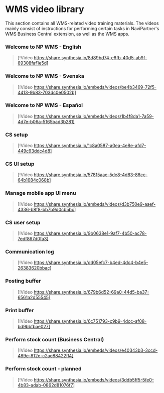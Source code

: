# WMS video library

This section contains all WMS-related video training materials. The videos mainly consist of instructions for performing certain tasks in NaviPartner's WMS Business Central extension, as well as the WMS apps. 

### Welcome to NP WMS - English

> [!Video https://share.synthesia.io/8d89bd74-e6fb-40d5-ab9f-89308faf1e5d]

### Welcome to NP WMS - Svenska

> [!Video https://share.synthesia.io/embeds/videos/be4b3469-72f5-4413-9b83-703dc0e0502b]

### Welcome to NP WMS - Español

> [!Video https://share.synthesia.io/embeds/videos/1b4f8da1-7a59-4d7e-b06a-5165bad3b281]

### CS setup

> [!Video https://share.synthesia.io/1c8a0587-a0ea-4e8e-afd7-449c93ddc4d8]

### CS UI setup

> [!Video https://share.synthesia.io/57815aae-5de8-4d83-86cc-64b1684c068b]

### Manage mobile app UI menu

> [!Video https://share.synthesia.io/embeds/videos/d3b750e9-aaef-4336-b8f8-bb7b9d0cb5bc]

### CS user setup

> [!Video https://share.synthesia.io/9b0638e1-9af7-4b50-ac78-7edf867d0fa3]

### Communication log

> [!Video https://share.synthesia.io/dd05efc7-b4ed-4dc4-b4e5-26383620bbac]

### Posting buffer

> [!Video https://share.synthesia.io/679b6d52-69a0-44d5-ba37-6561a2d55545]

### Print buffer

> [!Video https://share.synthesia.io/6c751793-c9b9-4dcc-af08-bd9bbfbae027]

### Perform stock count (Business Central)

> [!Video https://share.synthesia.io/embeds/videos/e40343b3-3ccd-489e-812e-c2ae88422ff4]

### Perform stock count - planned

> [!Video https://share.synthesia.io/embeds/videos/3ddb5ff5-5fe0-4b83-adab-0862d81076f7]

